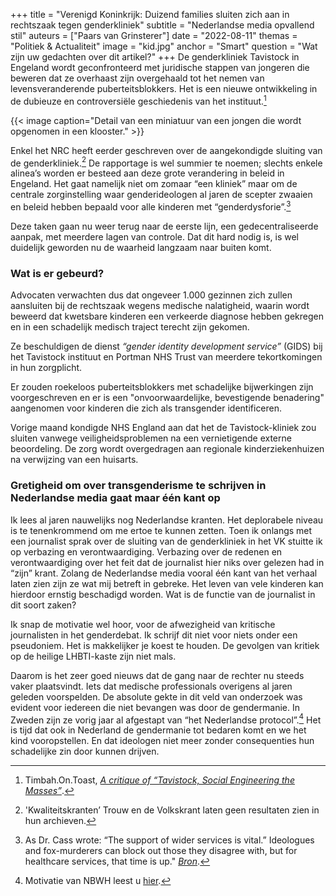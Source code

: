 +++
title = "Verenigd Koninkrijk: Duizend families sluiten zich aan in rechtszaak tegen genderkliniek"
subtitle = "Nederlandse media opvallend stil"
auteurs = ["Paars van Grinsterer"]
date = "2022-08-11"
themas = "Politiek & Actualiteit"
image = "kid.jpg"
anchor = "Smart"
question = "Wat zijn uw gedachten over dit artikel?"
+++
De genderkliniek Tavistock in Engeland wordt geconfronteerd met juridische stappen van jongeren die beweren dat ze overhaast zijn overgehaald tot het nemen van levensveranderende puberteitsblokkers. Het is een nieuwe ontwikkeling in de dubieuze en controversiële geschiedenis van het instituut.[^1]

{{< image caption="Detail van een miniatuur van een jongen die wordt opgenomen in een klooster." >}}

Enkel het NRC heeft eerder geschreven over de aangekondigde sluiting van de genderkliniek.[^2] De rapportage is wel summier te noemen; slechts enkele alinea’s worden er besteed aan deze grote verandering in beleid in Engeland. Het gaat namelijk niet om zomaar “een kliniek” maar om de centrale zorginstelling waar genderideologen al jaren de scepter zwaaien en beleid hebben bepaald voor alle kinderen met “genderdysforie”.[^3]

Deze taken gaan nu weer terug naar de eerste lijn, een gedecentraliseerde aanpak, met meerdere lagen van controle. Dat dit hard nodig is, is wel duidelijk geworden nu de waarheid langzaam naar buiten komt.

### Wat is er gebeurd?

Advocaten verwachten dus dat ongeveer 1.000 gezinnen zich zullen aansluiten bij de rechtszaak wegens medische nalatigheid, waarin wordt beweerd dat kwetsbare kinderen een verkeerde diagnose hebben gekregen en in een schadelijk medisch traject terecht zijn gekomen.

Ze beschuldigen de dienst *“gender identity development service”* (GIDS) bij het Tavistock instituut en Portman NHS Trust van meerdere tekortkomingen in hun zorgplicht.

Er zouden roekeloos puberteitsblokkers met schadelijke bijwerkingen zijn voorgeschreven en er is een "onvoorwaardelijke, bevestigende benadering" aangenomen voor kinderen die zich als transgender identificeren.

Vorige maand kondigde NHS England aan dat het de Tavistock-kliniek zou sluiten vanwege veiligheidsproblemen na een vernietigende externe beoordeling. De zorg wordt overgedragen aan regionale kinderziekenhuizen na verwijzing van een huisarts.

### Gretigheid om over transgenderisme te schrijven in Nederlandse media gaat maar één kant op

Ik lees al jaren nauwelijks nog Nederlandse kranten. Het deplorabele niveau is te tenenkrommend om me ertoe te kunnen zetten. Toen ik onlangs met een journalist sprak over de sluiting van de genderkliniek in het VK stuitte ik op verbazing en verontwaardiging. Verbazing over de redenen en verontwaardiging over het feit dat de journalist hier niks over gelezen had in “zijn” krant. Zolang de Nederlandse media vooral één kant van het verhaal laten zien zijn ze wat mij betreft in gebreke. Het leven van vele kinderen kan hierdoor ernstig beschadigd worden. Wat is de functie van de journalist in dit soort zaken?

Ik snap de motivatie wel hoor, voor de afwezigheid van kritische journalisten in het genderdebat. Ik schrijf dit niet voor niets onder een pseudoniem. Het is makkelijker je koest te houden. De gevolgen van kritiek op de heilige LHBTI-kaste zijn niet mals.

Daarom is het zeer goed nieuws dat de gang naar de rechter nu steeds vaker plaatsvindt. Iets dat medische professionals overigens al jaren geleden voorspelden. De absolute gekte in dit veld van onderzoek was evident voor iedereen die niet bevangen was door de gendermanie. In Zweden zijn ze vorig jaar al afgestapt van “het Nederlandse protocol”.[^4] Het is tijd dat ook in Nederland de gendermanie tot bedaren komt en we het kind vooropstellen. En dat ideologen niet meer zonder consequenties hun schadelijke zin door kunnen drijven.

[^1]: Timbah.On.Toast, *[A critique of “Tavistock, Social Engineering the Masses”](https://www.youtube.com/watch?v=_fG8YM7ssJw)*.
[^2]: 'Kwaliteitskranten’ Trouw en de Volkskrant laten geen resultaten zien in hun archieven.
[^3]: As Dr. Cass wrote: “The support of wider services is vital.” Ideologues and fox-murderers can block out those they disagree with, but for healthcare services, that time is up." *[Bron](https://unherd.com/2022/08/why-the-tavistock-wont-talk-to-me/)*.
[^4]: Motivatie van NBWH leest u [hier](https://segm.org/segm-summary-sweden-prioritizes-therapy-curbs-hormones-for-gender-dysphoric-youth).
